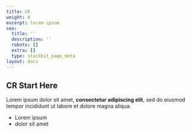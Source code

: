 ```yaml
---
title: CR
weight: 0
excerpt: lorem-ipsum
seo:
  title: ''
  description: ''
  robots: []
  extra: []
  type: stackbit_page_meta
layout: docs
---
```

## CR Start Here

Lorem ipsum dolor sit amet, **consectetur adipiscing elit**, sed do eiusmod tempor incididunt ut labore et dolore magna aliqua.

- Lorem ipsum
- dolor sit amet